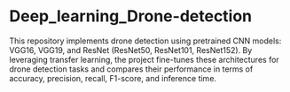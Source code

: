 # Deep_learning_Drone-detection
This repository implements drone detection using pretrained CNN models: VGG16, VGG19, and ResNet (ResNet50, ResNet101, ResNet152). By leveraging transfer learning, the project fine-tunes these architectures for drone detection tasks and compares their performance in terms of accuracy, precision, recall, F1-score, and inference time.
